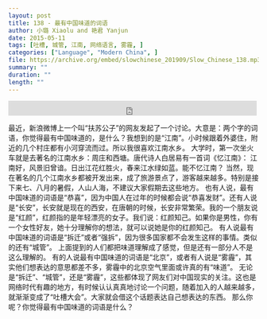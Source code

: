 ```yaml
---
layout: post
title: 138 - 最有中国味道的词语
author: 小璐 Xiaolu and 艳君 Yanjun
date: 2015-05-11
tags: [吐槽, 城管, 江南, 网络语言, 雾霾, ]
categories: ["Language", "Modern China", ]
file: https://archive.org/embed/slowchinese_201909/Slow_Chinese_138.mp3
summary: ""
duration: ""
length: ""
---
```


<iframe src="https://archive.org/embed/slowchinese_201909/Slow_Chinese_138.mp3" width="500" height="30" frameborder="0" webkitallowfullscreen="true" mozallowfullscreen="true" allowfullscreen></iframe>

最近，新浪微博上一个叫“扶苏公子”的网友发起了一个讨论。大意是：两个字的词语，你觉得最有中国味道的，是什么？我想到的是“江南”。小时候跟着外婆住，附近的几个村庄都有小河穿流而过。所以我很喜欢江南水乡。
大学时，第一次坐火车就是去著名的江南水乡：周庄和西塘。唐代诗人白居易有一首词《忆江南》：
江南好，风景旧曾谙。日出江花红胜火，春来江水绿如蓝。能不忆江南？
当然，现在著名的几个江南水乡都被开发出来，成了旅游景点了，游客越来越多。特别是接下来七、八月的暑假，人山人海，不建议大家假期去这些地方。
也有人说，最有中国味道的词语是“恭喜”，因为中国人在过年的时候都会说“恭喜发财”。还有人说是“长安”，长安就是现在的西安，在唐朝的时候，长安非常繁荣。我的一个朋友说是“红颜”，红颜指的是年轻漂亮的女子。我们说：红颜知己。如果你是男性，你有一个女性好友，她十分理解你的想法，就可以说她是你的红颜知己。
有人说最有中国味道的词语是“拆迁”或者“强拆”，因为很多国家都不会发生这样的事情。类似的还有“城管”。
上面提到的人们都把味道理解成了感觉，但是还有一部分人不是这么理解的。
有的人说最有中国味道的词语是“北京”，或者有人说是“雾霾”，其实他们想表达的意思都差不多，雾霾中的北京空气里面或许真的有“味道”。
无论是“拆迁”、“城管”，还是“雾霾”，这些都体现了网友们对中国现实的关注。这也是网络时代有趣的地方，有时候认认真真地讨论一个问题，随着加入的人越来越多，就渐渐变成了“吐槽大会”。大家就会借这个话题表达自己想表达的东西。
那么你呢？你觉得最有中国味道的词语是什么？
